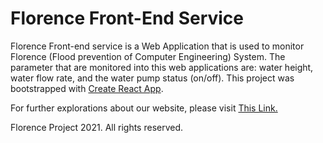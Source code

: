 # Florence Front-End Service

Florence Front-end service is a Web Application that is used to monitor Florence (Flood prevention of Computer Engineering) System.
The parameter that are monitored into this web applications are: water height, water flow rate, and the water pump status (on/off).
This project was bootstrapped with [Create React App](https://github.com/facebook/create-react-app).

For further explorations about our website, please visit [This Link.](https://www.breoteshr.ml)

Florence Project 2021. All rights reserved.